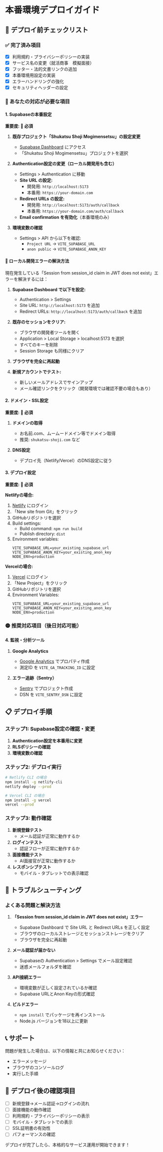 # 本番環境デプロイガイド

## 🚀 デプロイ前チェックリスト

### ✅ 完了済み項目
- [x] 利用規約・プライバシーポリシーの実装
- [x] サービス名の変更（就活商事　模擬面接）
- [x] フッター・法的文書リンクの追加
- [x] 本番環境用設定の実装
- [x] エラーハンドリングの強化
- [x] セキュリティヘッダーの設定

### 🔴 あなたの対応が必要な項目

#### 1. Supabaseの本番設定
**重要度: 🔴 必須**

1. **既存プロジェクト「Shukatsu Shoji Mogimensetsu」の設定変更**
   - [Supabase Dashboard](https://supabase.com/dashboard) にアクセス
   - 「Shukatsu Shoji Mogimensetsu」プロジェクトを選択

2. **Authentication設定の変更（ローカル開発用も含む）**
   - Settings > Authentication に移動
   - **Site URL の設定:**
     - 開発用: `http://localhost:5173`
     - 本番用: `https://your-domain.com`
   - **Redirect URLs の設定:**
     - 開発用: `http://localhost:5173/auth/callback`
     - 本番用: `https://your-domain.com/auth/callback`
   - **Email confirmation を有効化**（本番環境のみ）

3. **環境変数の確認**
   - Settings > API から以下を確認:
     - `Project URL` → `VITE_SUPABASE_URL`
     - `anon public` → `VITE_SUPABASE_ANON_KEY`

#### 🚨 ローカル開発エラーの解決方法

現在発生している「Session from session_id claim in JWT does not exist」エラーを解決するには：

1. **Supabase Dashboard で以下を設定:**
   - Authentication > Settings
   - Site URL: `http://localhost:5173` を追加
   - Redirect URLs: `http://localhost:5173/auth/callback` を追加

2. **既存のセッションをクリア:**
   - ブラウザの開発者ツールを開く
   - Application > Local Storage > localhost:5173 を選択
   - すべてのキーを削除
   - Session Storage も同様にクリア

3. **ブラウザを完全に再起動**

4. **新規アカウントでテスト:**
   - 新しいメールアドレスでサインアップ
   - メール確認リンクをクリック（開発環境では確認不要の場合もあり）

#### 2. ドメイン・SSL設定
**重要度: 🔴 必須**

1. **ドメインの取得**
   - お名前.com、ムームードメイン等でドメイン取得
   - 推奨: `shukatsu-shoji.com` など

2. **DNS設定**
   - デプロイ先（Netlify/Vercel）のDNS設定に従う

#### 3. デプロイ設定
**重要度: 🔴 必須**

**Netlifyの場合:**
1. [Netlify](https://netlify.com) にログイン
2. 「New site from Git」をクリック
3. GitHubリポジトリを選択
4. Build settings:
   - Build command: `npm run build`
   - Publish directory: `dist`
5. Environment variables:
   ```
   VITE_SUPABASE_URL=your_existing_supabase_url
   VITE_SUPABASE_ANON_KEY=your_existing_anon_key
   NODE_ENV=production
   ```

**Vercelの場合:**
1. [Vercel](https://vercel.com) にログイン
2. 「New Project」をクリック
3. GitHubリポジトリを選択
4. Environment Variables:
   ```
   VITE_SUPABASE_URL=your_existing_supabase_url
   VITE_SUPABASE_ANON_KEY=your_existing_anon_key
   NODE_ENV=production
   ```

### 🟡 推奨対応項目（後日対応可能）

#### 4. 監視・分析ツール
1. **Google Analytics**
   - [Google Analytics](https://analytics.google.com) でプロパティ作成
   - 測定ID を `VITE_GA_TRACKING_ID` に設定

2. **エラー追跡（Sentry）**
   - [Sentry](https://sentry.io) でプロジェクト作成
   - DSN を `VITE_SENTRY_DSN` に設定

## 📋 デプロイ手順

### ステップ1: Supabase設定の確認・変更
1. **Authentication設定を本番用に変更**
2. **RLSポリシーの確認**
3. **環境変数の確認**

### ステップ2: デプロイ実行
```bash
# Netlify CLI の場合
npm install -g netlify-cli
netlify deploy --prod

# Vercel CLI の場合
npm install -g vercel
vercel --prod
```

### ステップ3: 動作確認
1. **新規登録テスト**
   - メール認証が正常に動作するか
2. **ログインテスト**
   - 認証フローが正常に動作するか
3. **面接機能テスト**
   - AI面接官が正常に動作するか
4. **レスポンシブテスト**
   - モバイル・タブレットでの表示確認

## 🔧 トラブルシューティング

### よくある問題と解決方法

1. **「Session from session_id claim in JWT does not exist」エラー**
   - Supabase Dashboard で Site URL と Redirect URLs を正しく設定
   - ブラウザのローカルストレージとセッションストレージをクリア
   - ブラウザを完全に再起動

2. **メール認証が届かない**
   - Supabaseの Authentication > Settings でメール設定確認
   - 迷惑メールフォルダを確認

3. **API接続エラー**
   - 環境変数が正しく設定されているか確認
   - Supabase URLとAnon Keyの形式確認

4. **ビルドエラー**
   - `npm install` でパッケージを再インストール
   - Node.js バージョンを18以上に更新

## 📞 サポート

問題が発生した場合は、以下の情報と共にお知らせください：
- エラーメッセージ
- ブラウザのコンソールログ
- 実行した手順

## 🎯 デプロイ後の確認項目

- [ ] 新規登録→メール認証→ログインの流れ
- [ ] 面接機能の動作確認
- [ ] 利用規約・プライバシーポリシーの表示
- [ ] モバイル・タブレットでの表示
- [ ] SSL証明書の有効性
- [ ] パフォーマンスの確認

デプロイが完了したら、本格的なサービス運用が開始できます！